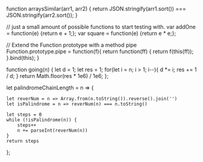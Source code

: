 function arraysSimilar(arr1, arr2) {
  return JSON.stringify(arr1.sort()) === JSON.stringify(arr2.sort());
}

// just a small amount of possible functions to start testing with.
var addOne = function(e) {return e + 1;};
var square = function(e) {return e * e;};

// Extend the Function prototype with a method pipe
Function.prototype.pipe = function(f){
  return function(ff) {
    return f(this(ff));
  }.bind(this);
}


function going(n) {
  let d = 1;
  let res = 1;
   for(let i = n; i > 1; i--){
   d *= i;
   res += 1 / d;
   }
   return Math.floor(res * 1e6) / 1e6;
};

let palindromeChainLength = n => {

    let reverNum = n => Array.from(n.toString()).reverse().join('')
    let isPalindrome = n => reverNum(n) === n.toString()

    let steps = 0
    while (!isPalindrome(n)) {
        steps++
        n += parseInt(reverNum(n))
    }
    return steps
};